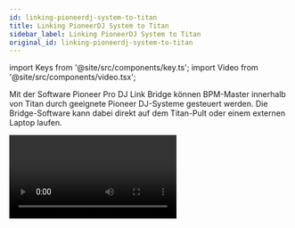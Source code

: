 ```yaml
---
id: linking-pioneerdj-system-to-titan
title: Linking PioneerDJ System to Titan
sidebar_label: Linking PioneerDJ System to Titan
original_id: linking-pioneerdj-system-to-titan
---
```


import Keys from '@site/src/components/key.ts';
import Video from '@site/src/components/video.tsx';

Mit der Software Pioneer Pro DJ Link Bridge können BPM-Master innerhalb
von Titan durch geeignete Pioneer DJ-Systeme gesteuert werden. Die
Bridge-Software kann dabei direkt auf dem Titan-Pult oder einem externen
Laptop laufen.

<Video videoId="vwr1DBJjBbw" title="PioneerDJ Integration" />

## Titan und das Pioneer-System verbinden

Titan und das Pioneer-System müssen sich im gleichen Netzwerk befinden.
Die Pioneer-Geräte gestatten keine explizite Netzwerk-Konfiguration. Es
ist vielmehr ein DHCP-Server oder eine automatische Adressvergabe per
mDNS erforderlich, zu erkennen an einer automatischen Adresse wie
169.254.\*.\* Nutzt man gleichzeitig Art-Net oder sACN im gleichen
Netzwerk, so kann die Einrichtung kompliziert werden, da viele externe
Geräte auf bestimmte Adressbereiche festgelegt sind.

### Pioneer Bridge auf dem Pult

Verwendet man Art-Net/sACN nicht oder hat getrennte
Netzwerkschnittstellen zur Verfügung, dann kann Pioneer Bridge direkt
auf dem Pult laufen. Dabei sollte man unbedingt einen Netzwerk-Switch
verwenden; hat das Pult keinen solchen eingebaut (wie etwa das Arena),
so ist ein externer Switch erforderlich.

Starten Sie die Pro DJ Link Bridge Software über das Menü **Tools \>
Additional Programs**.

-   Wenn erforderlich lässt sich dies mit **Tools \> Control Panel \> 
	Run on Startup** automatisch starten, etwa in Clubs, wo
    das Programm immer benötigt wird.

![Pro-DJ link bridge command on shell menu](/docs/images/Pro-DJ-link-bridge-command-on-shell-menu-2.png)

Auf dem Reiter 'Interface' zeigt die Bridge-Software die
Netzwerkadresse an, die von den Pioneer-Geräten verwendet wird. Das
Pult muss im gleichen Adressbereich sein. Verwendet man DHCP, so
kann man auch das Pult zur Verwendung von DHCP einrichten, oder man
vergibt eine geeignete Adresse statisch. Verwendet das
Pioneer-System z.B. 169.254.225.212, so kann man das Pult auch
statisch auf 169.254.225.1 setzen (wenn diese Adresse nicht
anderweitig verwendet wird).

![Pro-DJ link bridge command on shell menu](/docs/images/Pro-DJ-link-bridge-command-on-shell-menu.png)

-   Ist alles richtig eingerichtet und verbunden, so zeigt die
    Bridge-Software grüne Symbole sowohl für das Pult als auch das/die
    Pioneer-Geräte.

-   Manche Art-Net/sACN-Geräte können auch im Adressbereich
    169.254.\*.\* betrieben werden. In diesem Fall funktioniert auch
    Art-Net/sACN und Pioneer DJ über das gleiche Netzwerk.

### Pioneer Bridge auf einem separaten Computer

Will oder muss man die Bridge-Software auf einem separaten Computer
laufen lassen, so kann man die Software einzeln von der Pioneer-Website
herunterladen und installieren.

Sind getrennte Netzwerkbereiche erforderlich, so benötigt man einen
Computer mit zwei Netzwerkanschlüssen.

Ist alles richtig eingerichtet und verbunden, so zeigt die
Bridge-Software grüne Symbole sowohl für das Pult als auch das/die
Pioneer-Geräte.

## Das PioneerDJ-Fenster

Geöffnet wird das Fenster über <Keys.SoftKey>Open Workspace Window</Keys.SoftKey> (Fenster
öffnen), <Keys.SoftKey>PioneerDJ</Keys.SoftKey>.

![Pioneer Workspace window](/docs/images/Pioneer-Workspace-window.png)

Im oberen Bereich wird das Signal des laufenden Tracks groß
(detailliert) und klein (dafür der ganze Track) angezeigt. Mehrere
Tracks können übereinander angezeigt werden.

Darunter werden Details zur jedem gerade laufenden Track eingeblendet.

Ganz unten werden die verbundenen Pioneer-Decks grün angezeigt.

Um einen Track als Master auszuwählen, klickt man links oder unten auf
die Tracknummer. Der aktuell als Master verwendete Track wird durch ein
rotes M angezeigt; dieser kann zum Steuern der BPM-Master verwendet
werden.

Mittel Kontextfunktinen lässt sich die Anzeige der einzelnen Elemente
jeweils aktivieren oder abschalten (große und kleine Signalanzeige,
Track-Details und Statusleiste).

![Pioneer context menu buttons](/docs/images/Pioneer-context-menu-buttons.png)

-	Mit <Keys.SoftKey>Zoom</Keys.SoftKey> wird die Vergrößerung der großen Signalanzeige eingestellt.

-	Mit <Keys.SoftKey>Change Layout</Keys.SoftKey> kann zwischen verschiedenen Layouts des Fensters
	umgeschaltet werden:
	-	<Keys.SoftKey>Full</Keys.SoftKey> -- Anzeige aller laufenden Tacks\
	-	<Keys.SoftKey>Master</Keys.SoftKey> -- Anzeige nur des aktuellen Master-Tracks\
	-	<Keys.SoftKey>Condensed</Keys.SoftKey> -- Details werden für alle Tracks angezeigt, die
		Signalkurve aber nur für den aktuellen Master-Track. Der Master-Track
		kann durch Anklicken der Tracknummer im Detail-Bereich (unten) gewählt
		werden. 

## BPM-Master per Pioneer DJ triggern

Dazu muss zunächst ein [BPM Master](../running-the-show/playback-controls.md#bpm-master-options) 
definiert werden. Für diesen kann dann wie folgt PioneerDJ als Trigger
eingerichtet werden.

Starten Sie den System-Modus und wählen das Menü <Keys.SoftKey>Triggers</Keys.SoftKey>. Darauf
öffnet sich das Fenster 'Trigger'.
1.	Fügen Sie mit dem <Keys.SoftKey> + </Keys.SoftKey> *unten links* ein neues Trigger-Set hinzu
	und geben Sie diesem einen geeigneten Namen, z.B. ‚Pioneer'.
2.	Legen Sie nun mit dem <Keys.SoftKey> + </Keys.SoftKey> *unten rechts* oder mit der Menütaste
	<Keys.SoftKey>Add Trigger</Keys.SoftKey> einen neuen Trigger an.
3.	Setzen Sie <Keys.SoftKey>Trigger Type</Keys.SoftKey> auf <Keys.SoftKey>Item</Keys.SoftKey>.
4.	Wählen Sie den zu steuernden BPM-Master (Auswahltaste/Button
	betätigen).
5.	Bei <Keys.SoftKey>Action</Keys.SoftKey> steht nun <Keys.SoftKey>PioneerDJ</Keys.SoftKey>, da dies momentan die einzige
	Option für BPM-Master ist. Bestätigen Sie das mit <Keys.SoftKey>OK</Keys.SoftKey>.
6.	Wählen Sie nun mit <Keys.SoftKey>Deck = </Keys.SoftKey>, welches Pioneer-Deck als Trigger
	verwendet werden soll. Wählt man <Keys.SoftKey>Master</Keys.SoftKey>, so wird immer das im
	PioneerDJ als Master definierte Deck verwendet (rotes M), wählt man
	dagegen Deck 1, 2, 3 oder 4, so wird stets dieses verwendet.
7.	Mit <Keys.SoftKey>Add</Keys.SoftKey> wird schließlich der Trigger eingerichtet und sollte
	ähnlich wie auf dem folgenden Bild aussehen.

![Trigger workspace with Pioneer trigger added](/docs/images/Trigger-workspace-with-Pioneer-trigger-added.png)

Damit ändert sich der Wert des BPM-Masters automatisch bei Änderungen
des steuernden Tracks.

-	Um den BPM-Master wieder manuell zu steuern, kann man den Schalter
    <Keys.SoftKey>BPM Triggers</Keys.SoftKey> im PioneerDJ-Fenster ausschalten.
